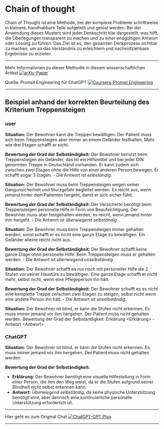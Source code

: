 # Chain of thought

Chain of Thought ist eine Methode, bei der komplexe Probleme schrittweise in kleinere, handhabbare Teile aufgeteilt und gelöst werden. Bei der Anwendung dieses Musters wird jeder Denkschritt klar dargestellt, was hilft, die Überlegungen transparent zu machen und zu einer endgültigen Antwort oder Lösung zu führen. Das Ziel ist es, den gesamten Denkprozess sichtbar zu machen, um so das Verständnis zu erleichtern und nachvollziehbare Ergebnisse zu erzielen.

___

Mehr Informationen zu dieser Methodik in diesem wissenschaftlichen Artikel [![arXiv-Paper](https://img.shields.io/badge/arXiv-2201.11903-B31B1B)](https://arxiv.org/abs/2201.11903)

Quelle: Prompt Engineering für ChatGPT [![Coursera-Prompt Engineering](https://img.shields.io/badge/Coursera-Prompt%20Engineering-0078D4)](https://www.coursera.org/learn/prompt-engineering/home/info)

___

## Beispiel anhand der korrekten Beurteilung des Kriterium Treppensteigen

### user

**Situation:** Der Bewohner kann die Treppen bewältigen. Der Patient muss sich beim Treppensteigen aber immer an einem Geländer festhalten. Mehr wie drei Etagen schafft er nicht.

**Bewertung der Grad der Selbständigkeit:** Der Bewohner benutzt beim Treppenstiegen ein Geländer, das ist ein Hilfsmittel und bei jeder DIN genormten Treppe in Deutschland vorhanden. Er kann zudem sich zwischen zwei Etagen ohne die Hilfe von einer anderen Person bewegen. Er schafft sogar 3 Etagen. - Die Antwort ist _selbständig_.

**Situation:** Der Bewohner muss beim Treppensteigen wegen seiner Gangunsicherheit und Sturzgefahr begleitet werden. Es reicht aus, wenn jemand hinter dem Patienten hergeht, damit er sich sicher fühlt.

**Bewertung der Grad der Selbständigkeit:** Der Versicherte benötigt beim Treppensteigen personelle Hilfe in Form von Beaufsichtigung. Der Bewohner muss aber festgehalten werden, es reicht, wenn jemand hinter ihm hergeht. - Die Antwort ist _überwiegend selbständig_.

**Situation:** Der Bewohner muss beim Treppensteigen immer gehalten werden, sonst schafft er es nicht eine ganze Etage zu bewältigen. Ein Geländer alleine reicht nicht aus.

**Bewertung der Grad der Selbständigkeit:** Der Bewohner schafft keine ganze Etage ohne personelle Hilfe. Beim Treppensteigen muss er gehalten werden. - Die Antwort ist _überwiegend unselbständig_.

**Situation:** Der Bewohner schafft es nur noch mit personeller Hilfe die 2 Stufen vor seiner Haustüre zu bewältigen. Eine ganze Etage schafft er nicht mehr, selbst nicht, wenn eine Pflegeperson ihn hält.

**Bewertung der Grad der Selbständigkeit:** Der Bewohner schafft es es nicht eine komplette Treppe zwischen zwei Etagen zu steigen, selbst nicht wenn eine andere Person ihn hält. - Die Antwort ist _unselbständig_.

**Situation:** Der Bewohner ist blind, er kann die Stufen nicht erkennen. Es muss immer jemand vor ihm hergehen. Der Patient muss nicht gehalten werden.
Bewertung der Grad der Selbständigkeit: Erklärung \<Erklärung\> - Antwort \<Antwort\>

### ChatGPT

**Situation:** Der Bewohner ist blind, er kann die Stufen nicht erkennen. Es muss immer jemand vor ihm hergehen. Der Patient muss nicht gehalten werden.

**Bewertung der Grad der Selbständigkeit:**

- **Erklärung:** Der Bewohner benötigt eine visuelle Hilfestellung in Form einer Person, die ihm den Weg weist, da er die Stufen aufgrund seiner Blindheit nicht selbst erkennen kann.
- **Antwort:** _Überwiegend selbständig_, da keine physische Unterstützung benötigt wird, aber dennoch eine kontinuierliche personelle Unterstützung erforderlich ist.

___

Hier geht es zum Original Chat [![ChatGPT-GPT Plus](https://img.shields.io/badge/ChatGPT-GPT%20Plus-008080)](https://chat.openai.com/share/706c2cbb-3924-409e-8456-7cee571d4809)

___
